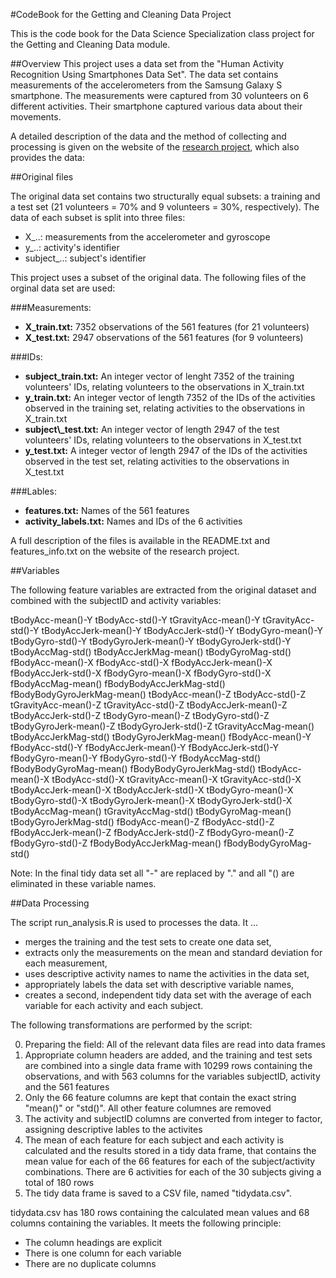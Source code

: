 #CodeBook for the Getting and Cleaning Data Project

This is the code book for the Data Science Specialization class project for the Getting and Cleaning Data module.

##Overview
This project uses a data set from the "Human Activity Recognition Using Smartphones Data Set".  The data set contains measurements of the accelerometers from the Samsung Galaxy S smartphone. The measurements were captured from 30 volunteers on 6 different activities. Their smartphone captured various data about their movements.

A detailed description of the data and the method of collecting and processing is given on the website of the [research project](http://archive.ics.uci.edu/ml/datasets/Human+Activity+Recognition+Using+Smartphones), which also provides the data:


##Original files

The original data set contains two structurally equal subsets: a training and a test set (21 volunteers = 70% and 9 volunteers = 30%, respectively). The data of each subset is split into three files:

* X\_..: measurements from the accelerometer and gyroscope
* y\_..: activity's identifier
* subject\_..: subject's identifier

This project uses a subset of the original data. The following files of the orginal data set are used:

###Measurements:
* **X\_train.txt:** 7352 observations of the 561 features (for 21 volunteers)
* **X\_test.txt:** 2947 observations of the 561 features (for 9 volunteers)

###IDs:
* **subject\_train.txt:** An integer vector of lenght 7352 of the training volunteers' IDs, relating  volunteers to the observations in X\_train.txt
* **y\_train.txt:** An integer vector of length 7352 of the IDs of the activities observed in the training set, relating activities to the observations in X\_train.txt
* **subject\\_test.txt:** An integer vector of length 2947 of the test volunteers' IDs, relating volunteers to the observations in X\_test.txt
* **y\_test.txt:** A integer vector of length 2947 of the IDs of the activities observed in the test set, relating activities to the observations in X\_test.txt

###Lables:
* **features.txt:** Names of the 561 features
* **activity\_labels.txt:** Names and IDs of the 6 activities

A full description of the files is available in the README.txt and features\_info.txt on the website of the research project.

##Variables

The following feature variables are extracted from the original dataset and combined with the subjectID and activity variables:

tBodyAcc-mean()-Y
tBodyAcc-std()-Y
tGravityAcc-mean()-Y
tGravityAcc-std()-Y
tBodyAccJerk-mean()-Y
tBodyAccJerk-std()-Y
tBodyGyro-mean()-Y
tBodyGyro-std()-Y
tBodyGyroJerk-mean()-Y
tBodyGyroJerk-std()-Y
tBodyAccMag-std()
tBodyAccJerkMag-mean()
tBodyGyroMag-std()
fBodyAcc-mean()-X
fBodyAcc-std()-X
fBodyAccJerk-mean()-X
fBodyAccJerk-std()-X
fBodyGyro-mean()-X
fBodyGyro-std()-X
fBodyAccMag-mean()
fBodyBodyAccJerkMag-std()
fBodyBodyGyroJerkMag-mean()
tBodyAcc-mean()-Z
tBodyAcc-std()-Z
tGravityAcc-mean()-Z
tGravityAcc-std()-Z
tBodyAccJerk-mean()-Z
tBodyAccJerk-std()-Z
tBodyGyro-mean()-Z
tBodyGyro-std()-Z
tBodyGyroJerk-mean()-Z
tBodyGyroJerk-std()-Z
tGravityAccMag-mean()
tBodyAccJerkMag-std()
tBodyGyroJerkMag-mean()
fBodyAcc-mean()-Y
fBodyAcc-std()-Y
fBodyAccJerk-mean()-Y
fBodyAccJerk-std()-Y
fBodyGyro-mean()-Y
fBodyGyro-std()-Y
fBodyAccMag-std()
fBodyBodyGyroMag-mean()
fBodyBodyGyroJerkMag-std()
tBodyAcc-mean()-X
tBodyAcc-std()-X
tGravityAcc-mean()-X
tGravityAcc-std()-X
tBodyAccJerk-mean()-X
tBodyAccJerk-std()-X
tBodyGyro-mean()-X
tBodyGyro-std()-X
tBodyGyroJerk-mean()-X
tBodyGyroJerk-std()-X
tBodyAccMag-mean()
tGravityAccMag-std()
tBodyGyroMag-mean()
tBodyGyroJerkMag-std()
fBodyAcc-mean()-Z
fBodyAcc-std()-Z
fBodyAccJerk-mean()-Z
fBodyAccJerk-std()-Z
fBodyGyro-mean()-Z
fBodyGyro-std()-Z
fBodyBodyAccJerkMag-mean()
fBodyBodyGyroMag-std()

Note: In the final tidy data set all "-" are replaced by "." and all "() are eliminated in these variable names. 

##Data Processing

The script run\_analysis.R is used to processes the data. It ...

* merges the training and the test sets to create one data set,
* extracts only the measurements on the mean and standard deviation for each measurement, 
* uses descriptive activity names to name the activities in the data set,
* appropriately labels the data set with descriptive variable names, 
* creates a second, independent tidy data set with the average of each variable for each activity and each subject.

The following transformations are performed by the script:

0. Preparing the field: All of the relevant data files are read into data frames
1. Appropriate column headers are added, and the training and test sets are combined into a single data frame with 10299 rows containing the observations, and with 563 columns for the variables subjectID, activity and the 561 features
2. Only the 66 feature columns are kept that contain the exact string "mean()" or "std()". All other feature columnes are removed
3. The activity and subjectID columns are converted from integer to factor, assigning descriptive lables to the activites
4. The mean of each feature for each subject and each activity is calculated and the results stored in a tidy data frame, that contains the mean value for each of the 66 features for each of the subject/activity combinations. There are 6 activities for each of the 30 subjects giving a total of 180 rows
5. The tidy data frame is saved to a CSV file, named "tidydata.csv".

tidydata.csv has 180 rows containing the calculated mean values and 68 columns containing the variables. It meets the following principle:
* The column headings are explicit
* There is one column for each variable
* There are no duplicate columns
